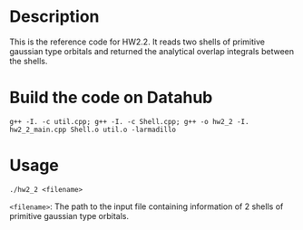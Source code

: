 # Description
This is the reference code for HW2.2. It reads two shells of primitive gaussian type orbitals and returned the analytical overlap integrals between the shells.

# Build the code on Datahub
```
g++ -I. -c util.cpp; g++ -I. -c Shell.cpp; g++ -o hw2_2 -I. hw2_2_main.cpp Shell.o util.o -larmadillo
```

# Usage
```
./hw2_2 <filename>
```
`<filename>`: The path to the input file containing information of 2 shells of primitive gaussian type orbitals.

